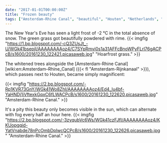 ```yaml
---
date: "2017-01-01T00:00:00Z"
title: "Frozen beauty"
tags: ["Amsterdam-Rhine Canal", "beautiful", "Houten", "Netherlands", "water", "weather", "winter"]
---
```


The New Year's Eve has seen a light frost of -2 °C in the total absence of snow. The green grass got beautifully powdered with rime.
{{< imgfig "https://1.bp.blogspot.com/-cQ3ZUsJt_-U/WGk41bsepjI/AAAAAAAAoz4/C7SYpRmvi0s1a31AFFcBnoWPyFLrl76gACPcB/s1600/20161230_122421.picasaweb.jpg" "Hoarfrost grass." >}}

The whitened trees alongside the [Amsterdam-Rhine Canal][wiki:en:Amsterdam–Rhine_Canal] ({{< fl "Amsterdam-Rijnkanaal" >}}), which passes next to Houten, became simply magnificent:

<!--more-->

{{< imgfig "https://2.bp.blogspot.com/-Rp1KVR73GnY/WGk41Wo8ZhI/AAAAAAAAoz4/Ed4_lu4bf-YaHNDj1iVftexkGqxC6fLWACPcB/s1600/20161230_122620.picasaweb.jpg" "Amsterdam-Rhine Canal." >}}

It's a pity this beauty only becomes visible in the sun, which can alternate with fog every half an hour here.
{{< imgfig "https://2.bp.blogspot.com/-3zyqubVc6Ws/WGk41czFJfI/AAAAAAAAoz4/KKUopgqid-YatVnabde78nPcOmbDplwcQCPcB/s1600/20161230_122626.picasaweb.jpg" "Amsterdam-Rhine Canal." >}}
